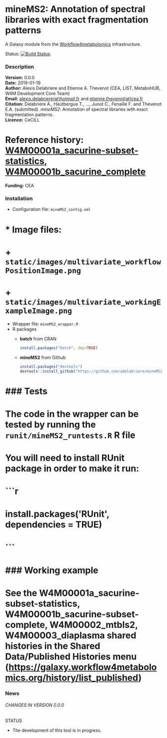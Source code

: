 mineMS2: Annotation of spectral libraries with exact fragmentation patterns
===========================================================================

A Galaxy module from the [Workflow4metabolomics](http://workflow4metabolomics.org) infrastructure.  

Status: [![Build Status](https://travis-ci.org/workflow4metabolomics/mineMS2.svg?branch=master)](https://travis-ci.org/workflow4metabolomics/mineMS2).

### Description

**Version:** 0.0.0  
**Date:** 2019-01-19  
**Author:** Alexis Delabriere and Etienne A. Thevenot (CEA, LIST, MetaboHUB, W4M Development Core Team)   
**Email:** [alexis.delabriere(at)hotmail.fr](mailto:alexis.delabriere@hotmail.fr) and [etienne.thevenot(at)cea.fr](mailto:etienne.thevenot@cea.fr)  
**Citation:** Delabriere A., Hautbergue T., ..., Junot C., Fenaille F. and Thevenot E.A. (submitted). *mineMS2*: Annotation of spectral libraries with exact fragmentation patterns.  
**Licence:** CeCILL  
# **Reference history:** [W4M00001a_sacurine-subset-statistics](http://galaxy.workflow4metabolomics.org/history/list_published), [W4M00001b_sacurine_complete](http://galaxy.workflow4metabolomics.org/history/list_published)     
**Funding:** CEA

### Installation

* Configuration file: `mineMS2_config.xml` 
# * Image files: 
#   + `static/images/multivariate_workflowPositionImage.png` 
#   + `static/images/multivariate_workingExampleImage.png` 
* Wrapper file: `mineMS2_wrapper.R` 
* R packages  
  + **batch** from CRAN  
  
    ```r
    install.packages("batch", dep=TRUE)  
    ```

  + **mineMS2** from Github  
  
    ```r
    install.packages("devtools")  
    devtools::install_github("https://github.com/adelabriere/mineMS2")      
    ```

# ### Tests
# 
# The code in the wrapper can be tested by running the `runit/mineMS2_runtests.R` R file
# 
# You will need to install **RUnit** package in order to make it run:
# ```r
# install.packages('RUnit', dependencies = TRUE)
# ```
# 
# ### Working example  
# 
# See the **W4M00001a_sacurine-subset-statistics**, **W4M00001b_sacurine-subset-complete**, **W4M00002_mtbls2**, **W4M00003_diaplasma** shared histories in the **Shared Data/Published Histories** menu (https://galaxy.workflow4metabolomics.org/history/list_published) 

### News  

###### CHANGES IN VERSION 0.0.0  

STATUS  

 * The development of this tool is in progress.  